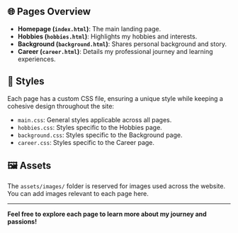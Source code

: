 
## 🌐 Pages Overview

- **Homepage (`index.html`)**: The main landing page.
- **Hobbies (`hobbies.html`)**: Highlights my hobbies and interests.
- **Background (`background.html`)**: Shares personal background and story.
- **Career (`career.html`)**: Details my professional journey and learning experiences.

## 🎨 Styles

Each page has a custom CSS file, ensuring a unique style while keeping a cohesive design throughout the site:

- `main.css`: General styles applicable across all pages.
- `hobbies.css`: Styles specific to the Hobbies page.
- `background.css`: Styles specific to the Background page.
- `career.css`: Styles specific to the Career page.

## 🖼️ Assets

The `assets/images/` folder is reserved for images used across the website. You can add images relevant to each page here.

---

**Feel free to explore each page to learn more about my journey and passions!**

